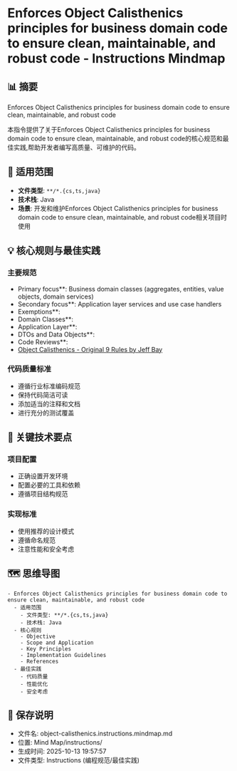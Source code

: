 # Enforces Object Calisthenics principles for business domain code to ensure clean, maintainable, and robust code - Instructions Mindmap

## 📊 摘要
Enforces Object Calisthenics principles for business domain code to ensure clean, maintainable, and robust code

本指令提供了关于Enforces Object Calisthenics principles for business domain code to ensure clean, maintainable, and robust code的核心规范和最佳实践,帮助开发者编写高质量、可维护的代码。

## 🎯 适用范围
- **文件类型**: `**/*.{cs,ts,java}`
- **技术栈**: Java
- **场景**: 开发和维护Enforces Object Calisthenics principles for business domain code to ensure clean, maintainable, and robust code相关项目时使用

## 💡 核心规则与最佳实践

### 主要规范
- Primary focus**: Business domain classes (aggregates, entities, value objects, domain services)
- Secondary focus**: Application layer services and use case handlers
- Exemptions**:
- Domain Classes**:
- Application Layer**:
- DTOs and Data Objects**:
- Code Reviews**:
- [Object Calisthenics - Original 9 Rules by Jeff Bay](https://www.cs.helsinki.fi/u/luontola/tdd-2009/ext/ObjectCalisthenics.pdf)

### 代码质量标准
- 遵循行业标准编码规范
- 保持代码简洁可读
- 添加适当的注释和文档
- 进行充分的测试覆盖

## 📝 关键技术要点

### 项目配置
- 正确设置开发环境
- 配置必要的工具和依赖
- 遵循项目结构规范

### 实现标准
- 使用推荐的设计模式
- 遵循命名规范
- 注意性能和安全考虑

## 🗺️ 思维导图

```mindmap
- Enforces Object Calisthenics principles for business domain code to ensure clean, maintainable, and robust code
  - 适用范围
    - 文件类型: **/*.{cs,ts,java}
    - 技术栈: Java
  - 核心规则
    - Objective
    - Scope and Application
    - Key Principles
    - Implementation Guidelines
    - References
  - 最佳实践
    - 代码质量
    - 性能优化
    - 安全考虑
```

## 💾 保存说明
- 文件名: object-calisthenics.instructions.mindmap.md
- 位置: Mind Map/instructions/
- 生成时间: 2025-10-13 19:57:57
- 文件类型: Instructions (编程规范/最佳实践)
